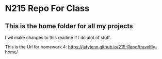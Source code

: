 # N215 Repo For Class

## This is the home folder for all my projects

I wil make changes to this readme if I do alot of stuff.

This is the Url for homework 4:  https://jatyjenn.github.io/215-Repo/travelfly-home/
